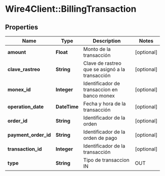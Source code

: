 # Wire4Client::BillingTransaction

## Properties
Name | Type | Description | Notes
------------ | ------------- | ------------- | -------------
**amount** | **Float** | Monto de la transacción | [optional] 
**clave_rastreo** | **String** | Clave de rastreo que se asignó a la transacción | [optional] 
**monex_id** | **Integer** | Identificador de transaccion en banco monex | [optional] 
**operation_date** | **DateTime** | Fecha y hora de la transacción | [optional] 
**order_id** | **String** | Identificador de la orden | [optional] 
**payment_order_id** | **String** | Identificador de la orden de pago | [optional] 
**transaction_id** | **Integer** | Identificador de la transacción | [optional] 
**type** | **String** | Tipo de transaccion IN | OUT | [optional] 


